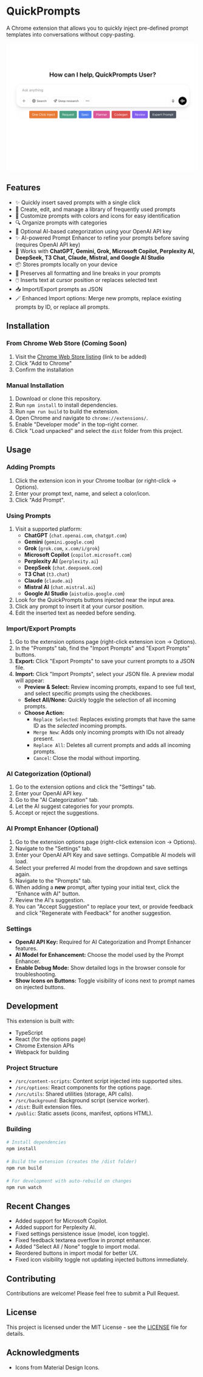 # QuickPrompts

A Chrome extension that allows you to quickly inject pre-defined prompt templates into conversations without copy-pasting.

![QuickPrompts](./screenshots/example-usage.png)

## Features

- ✨ Quickly insert saved prompts with a single click
- 📝 Create, edit, and manage a library of frequently used prompts
- 🎨 Customize prompts with colors and icons for easy identification
- 🔍 Organize prompts with categories
- 🤖 Optional AI-based categorization using your OpenAI API key
- ✨ AI-powered Prompt Enhancer to refine your prompts before saving (requires OpenAI API key)
- 📱 Works with **ChatGPT, Gemini, Grok, Microsoft Copilot, Perplexity AI, DeepSeek, T3 Chat, Claude, Mistral, and Google AI Studio**
- 📦 Stores prompts locally on your device
- 🔄 Preserves all formatting and line breaks in your prompts
- 🖱️ Inserts text at cursor position or replaces selected text
- 📥 Import/Export prompts as JSON
- 🪄 Enhanced Import options: Merge new prompts, replace existing prompts by ID, or replace all prompts.

## Installation

### From Chrome Web Store (Coming Soon)

1. Visit the [Chrome Web Store listing](#) (link to be added)
2. Click "Add to Chrome"
3. Confirm the installation

### Manual Installation

1. Download or clone this repository.
2. Run `npm install` to install dependencies.
3. Run `npm run build` to build the extension.
4. Open Chrome and navigate to `chrome://extensions/`.
5. Enable "Developer mode" in the top-right corner.
6. Click "Load unpacked" and select the `dist` folder from this project.

## Usage

### Adding Prompts

1. Click the extension icon in your Chrome toolbar (or right-click -> Options).
2. Enter your prompt text, name, and select a color/icon.
3. Click "Add Prompt".

### Using Prompts

1. Visit a supported platform:
   - **ChatGPT** (`chat.openai.com`, `chatgpt.com`)
   - **Gemini** (`gemini.google.com`)
   - **Grok** (`grok.com`, `x.com/i/grok`)
   - **Microsoft Copilot** (`copilot.microsoft.com`)
   - **Perplexity AI** (`perplexity.ai`)
   - **DeepSeek** (`chat.deepseek.com`)
   - **T3 Chat** (`t3.chat`)
   - **Claude** (`claude.ai`)
   - **Mistral AI** (`chat.mistral.ai`)
   - **Google AI Studio** (`aistudio.google.com`)
2. Look for the QuickPrompts buttons injected near the input area.
3. Click any prompt to insert it at your cursor position.
4. Edit the inserted text as needed before sending.

### Import/Export Prompts

1. Go to the extension options page (right-click extension icon -> Options).
2. In the "Prompts" tab, find the "Import Prompts" and "Export Prompts" buttons.
3. **Export:** Click "Export Prompts" to save your current prompts to a JSON file.
4. **Import:** Click "Import Prompts", select your JSON file. A preview modal will appear:
    - **Preview & Select:** Review incoming prompts, expand to see full text, and select specific prompts using the checkboxes.
    - **Select All/None:** Quickly toggle the selection of all incoming prompts.
    - **Choose Action:**
        - `Replace Selected`: Replaces existing prompts that have the same ID as the *selected* incoming prompts.
        - `Merge New`: Adds only incoming prompts with IDs not already present.
        - `Replace All`: Deletes all current prompts and adds all incoming prompts.
        - `Cancel`: Close the modal without importing.

### AI Categorization (Optional)

1. Go to the extension options and click the "Settings" tab.
2. Enter your OpenAI API key.
3. Go to the "AI Categorization" tab.
4. Let the AI suggest categories for your prompts.
5. Accept or reject the suggestions.

### AI Prompt Enhancer (Optional)

1.  Go to the extension options page (right-click extension icon -> Options).
2.  Navigate to the "Settings" tab.
3.  Enter your OpenAI API Key and save settings. Compatible AI models will load.
4.  Select your preferred AI model from the dropdown and save settings again.
5.  Navigate to the "Prompts" tab.
6.  When adding a **new** prompt, after typing your initial text, click the "Enhance with AI" button.
7.  Review the AI's suggestion.
8.  You can "Accept Suggestion" to replace your text, or provide feedback and click "Regenerate with Feedback" for another suggestion.

### Settings

- **OpenAI API Key:** Required for AI Categorization and Prompt Enhancer features.
- **AI Model for Enhancement:** Choose the model used by the Prompt Enhancer.
- **Enable Debug Mode:** Show detailed logs in the browser console for troubleshooting.
- **Show Icons on Buttons:** Toggle visibility of icons next to prompt names on injected buttons.

## Development

This extension is built with:
- TypeScript
- React (for the options page)
- Chrome Extension APIs
- Webpack for building

### Project Structure

- `/src/content-scripts`: Content script injected into supported sites.
- `/src/options`: React components for the options page.
- `/src/utils`: Shared utilities (storage, API calls).
- `/src/background`: Background script (service worker).
- `/dist`: Built extension files.
- `/public`: Static assets (icons, manifest, options HTML).

### Building

```bash
# Install dependencies
npm install

# Build the extension (creates the /dist folder)
npm run build

# For development with auto-rebuild on changes
npm run watch
```

## Recent Changes

- Added support for Microsoft Copilot.
- Added support for Perplexity AI.
- Fixed settings persistence issue (model, icon toggle).
- Fixed feedback textarea overflow in prompt enhancer.
- Added "Select All / None" toggle to import modal.
- Reordered buttons in import modal for better UX.
- Fixed icon visibility toggle not updating injected buttons immediately.

## Contributing

Contributions are welcome! Please feel free to submit a Pull Request.

## License

This project is licensed under the MIT License - see the [LICENSE](LICENSE) file for details.

## Acknowledgments

- Icons from Material Design Icons.
